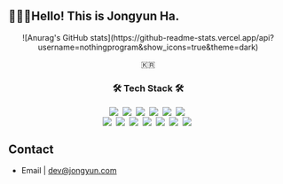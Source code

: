 <h2> 🧑🏻‍🔧Hello! This is Jongyun Ha. </h2>
<div align="center">
![Anurag's GitHub stats](https://github-readme-stats.vercel.app/api?username=nothingprogram&show_icons=true&theme=dark)
</div>
<!-- [![Top Langs](https://github-readme-stats.vercel.app/api/top-langs/?username=nothingprogram&layout=compact&langs_count=8)](https://github.com/anuraghazra/github-readme-stats) -->
<!-- [![Solved.ac 프로필](http://mazassumnida.wtf/api/v2/generate_badge?boj=jongyun_ha)](https://solved.ac/jongyun_ha)
 -->
<p align="center">🇰🇷</p>

<h3 align="center">🛠 Tech Stack 🛠</h3>

<p align="center">
  <img align="center" src="https://img.shields.io/badge/C++-00599C?style=flat-square&logo=C%2B%2B&logoColor=white" /></a>&nbsp 
  <img align="center" src="https://img.shields.io/badge/Python-3766AB?style=flat-square&logo=Python&logoColor=white" /></a>&nbsp 
  <img align="center" src="https://img.shields.io/badge/HTML-E34F26?style=flat-square&logo=HTML5&logoColor=white" /></a>&nbsp 
  <img align="center" src="https://img.shields.io/badge/CSS-1572B6?style=flat-square&logo=CSS3&logoColor=white" /></a>&nbsp 
  <img align="center" src="https://img.shields.io/badge/JavaScript-F7DF1E?style=flat-square&logo=JavaScript&logoColor=white" /></a>&nbsp
  <img align="center" src="https://img.shields.io/badge/Node.js-339933?style=flat-square&logo=Node.js&logoColor=white" /></a>&nbsp 
  <br>
  <img align="center" src="https://img.shields.io/badge/Typescript-777BB4?style=flat-square&logo=Typescript&logoColor=white" /></a>&nbsp
  <img align="center" src="https://img.shields.io/badge/postgresql-4479A1?style=flat-square&logo=Postgres&logoColor=white" /></a>&nbsp 
  <img align="center" src="https://img.shields.io/badge/Firebase-FFCA28?style=flat-square&logo=Firebase&logoColor=white" /></a>&nbsp 
  <img align="center" src="https://img.shields.io/badge/Go-276DC3?style=flat-square&logo=Go&logoColor=white" /></a>&nbsp 
  <img align="center" src="https://img.shields.io/badge/Azure-5C3EE8?style=flat-square&logo=Azure&logoColor=white" /></a>&nbsp 
  <img align="center" src="https://img.shields.io/badge/Gitlab-CI-3DDC84?style=flat-square&logo=gitlab&logoColor=white" /></a>&nbsp 
  <img align="center" src="https://img.shields.io/badge/Docker-00979D?style=flat-square&logo=Docker&logoColor=white" /></a>&nbsp 
</p>

## Contact

- Email | dev@jongyun.com
